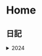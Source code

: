 # Home

## 日記

<details>
<summary>2024</summary>

<details>
<summary>1月</summary>

- [2024-01-02](https://foxxx-47.github.io/life/daily/2024/2024-01-02.md)

</details>

</details>
